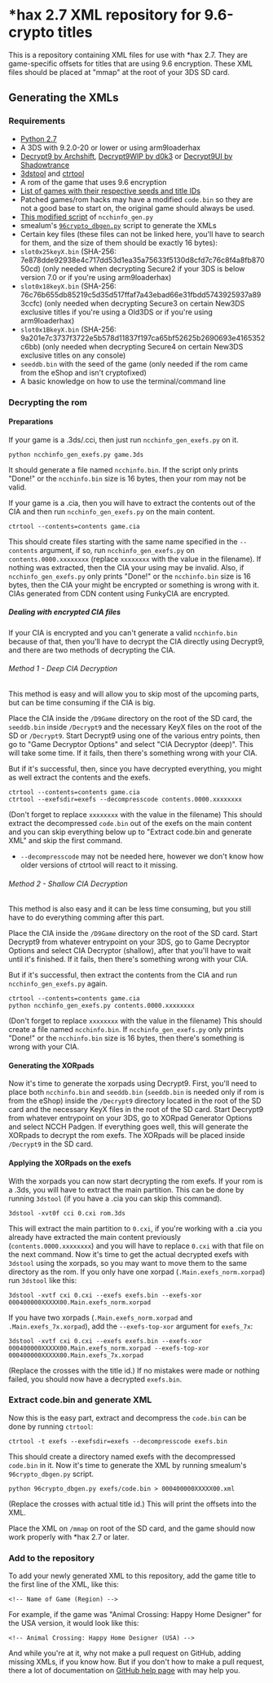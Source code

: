 # \*hax 2.7 XML repository for 9.6-crypto titles
This is a repository containing XML files for use with *hax 2.7. They are game-specific offsets for titles that are using 9.6 encryption. These XML files should be placed at "mmap" at the root of your 3DS SD card.

## Generating the XMLs

### Requirements

- [Python 2.7](https://www.python.org/downloads/release/python-2711/)
- A 3DS with 9.2.0-20 or lower or using arm9loaderhax
- [Decrypt9 by Archshift](https://github.com/archshift/Decrypt9), [Decrypt9WIP by d0k3](https://github.com/d0k3/Decrypt9) or [Decrypt9UI by Shadowtrance](https://github.com/shadowtrance/Decrypt9)
- [3dstool](https://github.com/dnasdw/3dstool) and [ctrtool](https://github.com/profi200/Project_CTR)
- A rom of the game that uses 9.6 encryption
 - [List of games with their respective seeds and title IDs](http://pastebin.com/zNM8zYwa)
 - Patched games/rom hacks may have a modified `code.bin` so they are not a good base to start on, the original game should always be used.
- [This modified script](https://gist.github.com/ihaveamac/304bb69e98fc4ce2d5c9) of `ncchinfo_gen.py`
- smealum's [`96crypto_dbgen.py`](https://github.com/smealum/ninjhax2.x/blob/master/scripts/96crypto_dbgen.py) script to generate the XMLs
- Certain key files (these files can not be linked here, you'll have to search for them, and the size of them should be exactly 16 bytes):
 - `slot0x25keyX.bin` (SHA-256: 7e878dde92938e4c717dd53d1ea35a75633f5130d8cfd7c76c8f4a8fb87050cd) (only needed when decrypting Secure2 if your 3DS is below version 7.0 or if you're using arm9loaderhax)
 - `slot0x18keyX.bin` (SHA-256: 76c76b655db85219c5d35d517ffaf7a43ebad66e31fbdd5743925937a893ccfc) (only needed when decrypting Secure3 on certain New3DS exclusive titles if you're using a Old3DS or if you're using arm9loaderhax)
 - `slot0x1BkeyX.bin` (SHA-256: 9a201e7c3737f3722e5b578d11837f197ca65bf52625b2690693e4165352c6bb) (only needed when decrypting Secure4 on certain New3DS exclusive titles on any console)
- `seeddb.bin` with the seed of the game (only needed if the rom came from the eShop and isn't cryptofixed)
- A basic knowledge on how to use the terminal/command line

### Decrypting the rom

#### Preparations

If your game is a .3ds/.cci, then just run `ncchinfo_gen_exefs.py` on it.
```
python ncchinfo_gen_exefs.py game.3ds
```
It should generate a file named `ncchinfo.bin`. If the script only prints "Done!" or the `ncchinfo.bin` size is 16 bytes, then your rom may not be valid.

If your game is a .cia, then you will have to extract the contents out of the CIA and then run `ncchinfo_gen_exefs.py` on the main content.
```
ctrtool --contents=contents game.cia
```
This should create files starting with the same name specified in the `--contents` argument, if so, run `ncchinfo_gen_exefs.py` on `contents.0000.xxxxxxxx` (replace `xxxxxxxx` with the value in the filename).
If nothing was extracted, then the CIA your using may be invalid.
Also, if `ncchinfo_gen_exefs.py` only prints "Done!" or the `ncchinfo.bin` size is 16 bytes, then the CIA your might be encrypted or something is wrong with it. CIAs generated from CDN content using FunkyCIA are encrypted.

##### Dealing with encrypted CIA files

If your CIA is encrypted and you can't generate a valid `ncchinfo.bin` because of that, then you'll have to decrypt the CIA directly using Decrypt9, and there are two methods of decrypting the CIA.

###### Method 1 - Deep CIA Decryption

This method is easy and will allow you to skip most of the upcoming parts, but can be time consuming if the CIA is big.

Place the CIA inside the `/D9Game` directory on the root of the SD card, the `seeddb.bin` inside `/Decrypt9` and the necessary KeyX files on the root of the SD or `/Decrypt9`.
Start Decrypt9 using one of the various entry points, then go to "Game Decryptor Options" and select "CIA Decryptor (deep)". This will take some time.
If it fails, then there's something wrong with your CIA.

But if it's successful, then, since you have decrypted everything, you might as well extract the contents and the exefs.
```
ctrtool --contents=contents game.cia
ctrtool --exefsdir=exefs --decompresscode contents.0000.xxxxxxxx
```
(Don't forget to replace `xxxxxxxx` with the value in the filename)
This should extract the decompressed `code.bin` out of the exefs on the main content and you can skip everything below up to "Extract code.bin and generate XML" and skip the first command.
* `--decompresscode` may not be needed here, however we don't know how older versions of ctrtool will react to it missing.

###### Method 2 - Shallow CIA Decryption

This method is also easy and it can be less time consuming, but you still have to do everything comming after this part.

Place the CIA inside the `/D9Game` directory on the root of the SD card.
Start Decrypt9 from whatever entrypoint on your 3DS, go to Game Decryptor Options and select CIA Decryptor (shallow), after that you'll have to wait until it's finished.
If it fails, then there's something wrong with your CIA.

But if it's successful, then extract the contents from the CIA and run `ncchinfo_gen_exefs.py` again.
```
ctrtool --contents=contents game.cia
python ncchinfo_gen_exefs.py contents.0000.xxxxxxxx
```
(Don't forget to replace `xxxxxxxx` with the value in the filename)
This should create a file named `ncchinfo.bin`.
If `ncchinfo_gen_exefs.py` only prints "Done!" or the `ncchinfo.bin` size is 16 bytes, then there's something is wrong with your CIA.

#### Generating the XORpads

Now it's time to generate the xorpads using Decrypt9. First, you'll need to place both `ncchinfo.bin` and `seeddb.bin` (`seeddb.bin` is needed only if rom is from the eShop) inside the `/Decrypt9` directory located in the root of the SD card and the necessary KeyX files in the root of the SD card.
Start Decrypt9 from whatever entrypoint on your 3DS, go to XORpad Generator Options and select NCCH Padgen. If everything goes well, this will generate the XORpads to decrypt the rom exefs.
The XORpads will be placed inside `/Decrypt9` in the SD card.

#### Applying the XORpads on the exefs

With the xorpads you can now start decrypting the rom exefs. If your rom is a .3ds, you will have to extract the main partition. This can be done by running `3dstool` (if you have a .cia you can skip this command).
```
3dstool -xvt0f cci 0.cxi rom.3ds
```
This will extract the main partition to `0.cxi`, if you're working with a .cia you already have extracted the main content previously (`contents.0000.xxxxxxxx`) and you will have to replace `0.cxi` with that file on the next command. Now it's time to get the actual decrypted exefs with `3dstool` using the xorpads, so you may want to move them to the same directory as the rom.
If you only have one xorpad (`.Main.exefs_norm.xorpad`) run `3dstool` like this:
```
3dstool -xvtf cxi 0.cxi --exefs exefs.bin --exefs-xor 000400000XXXXX00.Main.exefs_norm.xorpad
```
If you have two xorpads (`.Main.exefs_norm.xorpad` and `.Main.exefs_7x.xorpad`), add the `--exefs-top-xor` argument for `exefs_7x`:
```
3dstool -xvtf cxi 0.cxi --exefs exefs.bin --exefs-xor 000400000XXXXX00.Main.exefs_norm.xorpad --exefs-top-xor 000400000XXXXX00.Main.exefs_7x.xorpad
```
(Replace the crosses with the title id.)
If no mistakes were made or nothing failed, you should now have a decrypted `exefs.bin`.

### Extract code.bin and generate XML

Now this is the easy part, extract and decompress the `code.bin` can be done by running `ctrtool`:
```
ctrtool -t exefs --exefsdir=exefs --decompresscode exefs.bin
```
This should create a directory named exefs with the decompressed `code.bin` in it.
Now it's time to generate the XML by running smealum's `96crypto_dbgen.py` script.
```
python 96crypto_dbgen.py exefs/code.bin > 000400000XXXXX00.xml
```
(Replace the crosses with actual title id.)
This will print the offsets into the XML.

Place the XML on `/mmap` on root of the SD card, and the game should now work properly with *hax 2.7 or later.

### Add to the repository

To add your newly generated XML to this repository, add the game title to the first line of the XML, like this:
```
<!-- Name of Game (Region) -->
```
For example, if the game was "Animal Crossing: Happy Home Designer" for the USA version, it would look like this:
```
<!-- Animal Crossing: Happy Home Designer (USA) -->
```
And while you're at it, why not make a pull request on GitHub, adding missing XMLs, if you know how. But if you don't how to make a pull request, there a lot of documentation on [GitHub help page](https://help.github.com/) with may help you.
